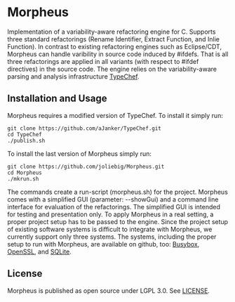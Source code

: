 Morpheus
========

Implementation of a variability-aware refactoring engine for C.
Supports three standard refactorings (Rename Identifier, Extract Function, and Inlie Function).
In contrast to existing refactoring engines such as Eclipse/CDT, Morpheus can handle varibility in source code induced by #ifdefs.
That is all three refactorings are applied in all variants (with respect to #ifdef directives) in the source code.
The engine relies on the variability-aware parsing and analysis infrastructure [TypeChef](https://ckaestne.github.io/TypeChef/).


Installation and Usage
----------------------

Morpheus requires a modified version of TypeChef. To install it simply run:

    git clone https://github.com/aJanker/TypeChef.git
    cd TypeChef
    ./publish.sh

To install the last version of Morpheus simply run:

    git clone https://github.com/joliebig/Morpheus.git
    cd Morpheus
    ./mkrun.sh

The commands create a run-script (morpheus.sh) for the project. Morpheus comes with a simplified GUI (parameter: --showGui) and a command line interface for evaluation of the refactorings. The simplified GUI is intended for testing and presentation only. To apply Morpheus in a real setting, a proper project setup has to be passed to the engine. Since the project setup of existing software systems is difficult to integrate with Morpheus, we currently support only three systems. The systems, including the proper setup to run with Morpheus, are available on github, too: [Busybox](https://github.com/aJanker/Morpheus-BusyBoxEvaluation), [OpenSSL](https://github.com/aJanker/Morpheus-OpenSSLEvaluation), and [SQLite](https://github.com/aJanker/Morpheus-SQLiteEvaluation).

License
-------

Morpheus is published as open source under LGPL 3.0. See [LICENSE](LICENSE.md).
